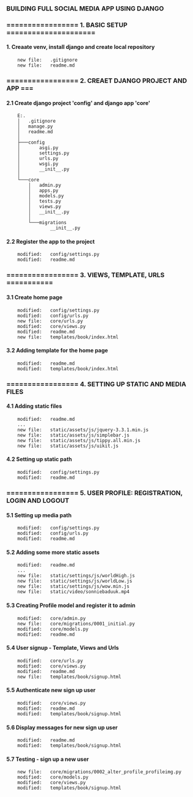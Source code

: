### BUILDING FULL SOCIAL MEDIA APP USING DJANGO


### ================= 1. BASIC SETUP =====================


#### 1. Creaate venv, install django and create local repository

        new file:   .gitignore
        new file:   readme.md


### ================= 2. CREAET DJANGO PROJECT AND APP ===

#### 2.1 Create django project 'config' and django app 'core'

        E:.
        │   .gitignore
        │   manage.py
        │   readme.md
        │
        ├───config
        │       asgi.py
        │       settings.py
        │       urls.py
        │       wsgi.py
        │       __init__.py
        │
        └───core
            │   admin.py
            │   apps.py
            │   models.py
            │   tests.py
            │   views.py
            │   __init__.py
            │
            └───migrations
                    __init__.py


#### 2.2 Register the app to the project

        modified:   config/settings.py
        modified:   readme.md


### ================= 3. VIEWS, TEMPLATE, URLS ===========


#### 3.1 Create home page

        modified:   config/settings.py
        modified:   config/urls.py
        new file:   core/urls.py
        modified:   core/views.py
        modified:   readme.md
        new file:   templates/book/index.html


#### 3.2 Adding template for the home page

        modified:   readme.md
        modified:   templates/book/index.html


### ================= 4. SETTING UP STATIC AND MEDIA FILES


#### 4.1 Adding static files
        
        modified:   readme.md
        ...
        new file:   static/assets/js/jquery-3.3.1.min.js
        new file:   static/assets/js/simplebar.js
        new file:   static/assets/js/tippy.all.min.js
        new file:   static/assets/js/uikit.js


#### 4.2 Setting up static path

        modified:   config/settings.py
        modified:   readme.md


### ================= 5. USER PROFILE: REGISTRATION, LOGIN AND LOGOUT


#### 5.1 Setting up media path

        modified:   config/settings.py
        modified:   config/urls.py
        modified:   readme.md


#### 5.2 Adding some more static assets

        modified:   readme.md
        ...
        new file:   static/settings/js/worldHigh.js
        new file:   static/settings/js/worldLow.js
        new file:   static/settings/js/wow.min.js
        new file:   static/video/sonniebaduuk.mp4


#### 5.3 Creating Profile model and register it to admin

        modified:   core/admin.py
        new file:   core/migrations/0001_initial.py
        modified:   core/models.py
        modified:   readme.md


#### 5.4 User signup - Template, Views and Urls

        modified:   core/urls.py
        modified:   core/views.py
        modified:   readme.md
        new file:   templates/book/signup.html


#### 5.5 Authenticate new sign up user

        modified:   core/views.py
        modified:   readme.md
        modified:   templates/book/signup.html


#### 5.6 Display messages for new sign up user

        modified:   readme.md
        modified:   templates/book/signup.html


#### 5.7 Testing - sign up a new user

        new file:   core/migrations/0002_alter_profile_profileimg.py
        modified:   core/models.py
        modified:   core/views.py
        modified:   templates/book/signup.html
